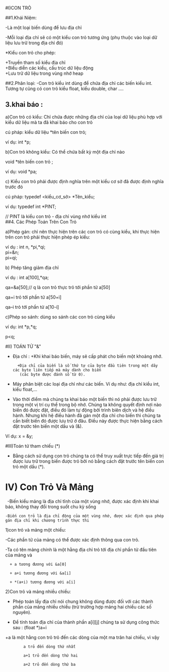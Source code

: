 #I)CON TRỎ  

##1.Khái Niệm:  

-Là một loại biến dùng để lưu địa chỉ  

-Mỗi loại địa chỉ sẽ có một kiểu con trỏ tương ứng (phụ thuộc vào loại dữ liệu lưu trữ trong địa chỉ đó)        

*Kiểu con trỏ cho phép:   

   +Truyền tham số kiểu địa chỉ  
   +Biểu diễn các kiểu, cấu trúc dữ liệu động    
   +Lưu trữ dữ liệu trong vùng nhớ heap  
   
##2.Phân loại: 
 -Con trỏ kiểu int dùng để chứa địa chỉ các biến kiểu int. Tương tự cũng có con trỏ kiểu float, kiểu double, char ....

## 3.khai báo :  

 a)Con trỏ có kiểu: Chỉ chứa được những địa chỉ của loại dữ liệu phù hợp với kiểu dữ liệu mà ta đã khai báo cho con trỏ  
 
  cú pháp: kiểu dữ liệu *tên biến con trỏ;   
  
  ví dụ: int *p;    
  
 b)Con trỏ không kiểu:  Có thể chứa bất kỳ một địa chỉ nào     
 
 void *tên biến con trỏ ;     
 
 ví dụ: void *pa;   
 
 c) Kiểu con trỏ phải được định nghĩa trên một kiểu cơ sở đã được định nghĩa trước đó    
 
  cú pháp: typedef <kiểu_cơ_sở> *Tên_kiểu;  
  
  ví dụ: typedef  int  *PINT;   
  
  // PINT là kiểu con trỏ - địa chỉ vùng nhớ kiểu int   
##4. Các Phép Toán Trên Con Trỏ  

a)Phép gán: chỉ nên thực hiện trên các con trỏ có cùng kiểu, khi thực hiện trên con trỏ phải thực hiện phép ép kiểu:  

ví dụ : 
 int n, *pi,*qi;  
 pi=&n;    
 pi=qi;   
  
b) Phép tăng giảm địa chỉ   

ví dụ : int a[100],*qa;   

 qa=&a[50];// q là con trỏ thực trỏ tới phần tử a[50]  

qa+i trỏ tới phần tử a[50+i]   

qa–i trỏ tới phần tử a[10-i]    

c)Phép so sánh: dùng so sánh các con trỏ cùng kiểu   

ví dụ:
int *p,*q;  

p<q;  

#II) TOÁN TỬ "&" 
  
  - Địa chỉ :  +Khi khai báo biến, máy sẽ cấp phát cho biến một khoảng nhớ.   
   
          +Địa chỉ của biến là số thứ tự của byte đầu tiên trong một dãy các byte liên tiếp mà máy dành cho biến 
           (các byte được đánh số từ 0).   
  
 - Máy phân biệt các loại địa chỉ như các biến. Ví dụ như: địa chỉ kiểu int, kiểu float,…    
  
 - Vào thời điểm mà chúng ta khai báo một biến thì nó phải được lưu trữ trong một vị trí cụ thể trong bộ nhớ. Chúng ta không quyết định nơi nào biến đó được đặt, điều đó làm tự động bởi trình biên dịch và hệ điều hành. Nhưng khi hệ điều hành đã gán một địa chỉ cho biến thì chúng ta cần biết biến đó được lưu trữ ở đâu. Điều này được thực hiện bằng cách đặt trước tên biến một dấu và (&).   
 
  Ví dụ: x = &y;   
 
 #III)Toán tử tham chiếu (*)  
 
  - Bằng cách sử dụng con trỏ chúng ta có thể truy xuất trực tiếp đến giá trị được lưu trữ trong biến được trỏ bởi nó bằng cách đặt trước tên biến con trỏ một dấu (*).  
  
  # IV) Con Trỏ Và Mảng  
    -Biến kiểu mảng là địa chỉ tĩnh của một vùng nhớ, được xác định khi khai báo, không thay đổi trong suốt chu kỳ sống   
    
    -Biến con trỏ là địa chỉ động của một vùng nhớ, được xác định qua phép gán địa chỉ khi chương trình thực thi   
    
   1)con trỏ và mảng một chiều:  
   
   -Các phần tử của mảng có thể được xác định thông qua con trỏ. 

   -Ta có tên mảng chính là một hằng địa chỉ trỏ tới địa chỉ phần tử đầu tiên của mảng và

      + a tương đương với &a[0]  

      + a+i tương đương với &a[i]  

      + *(a+i) tương đương với a[i]   
      
  2)Con trỏ và mảng nhiều chiều:
   - Phép toán lấy địa chỉ nói chung không dùng được đối với các thành phần của mảng nhiều chiều 
   (trừ trường hợp mảng hai chiều các số nguyên).  
  
   - Ðể tính toán địa chỉ của thành phần a[i][j] chúng ta sử dụng công thức sau : (float *)a+i

   +a là một hằng con trỏ trỏ đến các dòng của một ma trân hai chiều, vì vậy            

            a trỏ đến dòng thứ nhất

            a+1 trỏ đến dòng thứ hai

            a+2 trỏ đến dòng thứ ba
   
   
      
  
   
     
  
  
  
  
  
  
  
  
  












 
 
   
 
  
  
  
  
 
